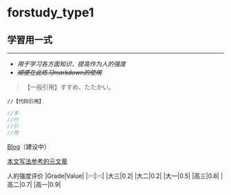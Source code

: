# forstudy_type1

## 学習用一式

---

- *用于学习各方面知识，提高作为人的强度*
- ~~*顺便在此练习markdown的使用*~~

> 【一般引用】すすめ、たたかい。

`//【代码引用】`

```c++
//多
//行
//引
//用
```

[Blog](http://www.suzuya.life "suzuya")（建设中）

[本文写法参考的元文章](https://www.jianshu.com/p/399e5a3c7cc5)

人的强度评价
|Grade|Value|
|:-:|:-:|
|大三|0.2|
|大二|0.2|
|大一|0.5|
|高三|0.8|
|高二|0.7|
|高一|0.9|

